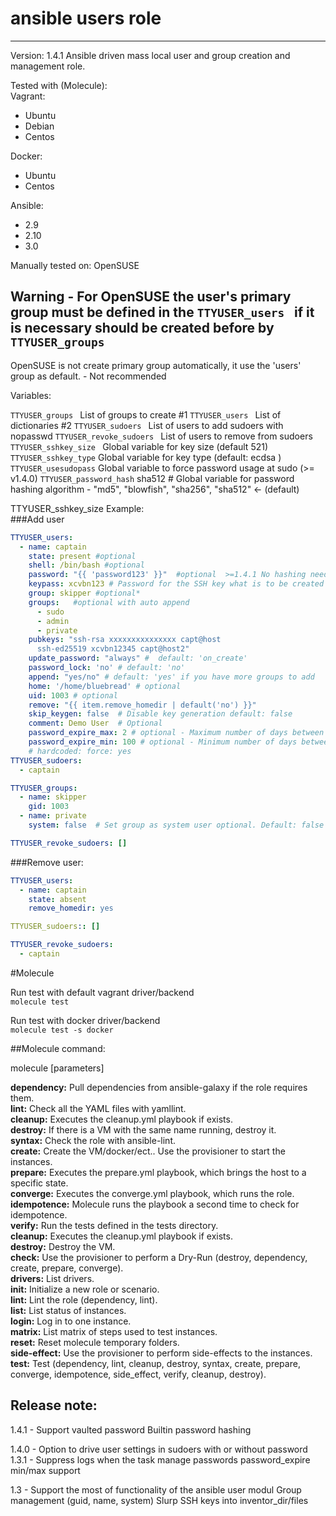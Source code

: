 # ansible users role
______________________

Version: 1.4.1
Ansible driven mass local user and group creation and management role.

Tested with (Molecule):  
Vagrant:  
- Ubuntu
- Debian
- Centos

Docker:  
- Ubuntu
- Centos

Ansible:
- 2.9
- 2.10
- 3.0

Manually tested on:
OpenSUSE


## Warning - For OpenSUSE the user's primary group must be defined in the `TTYUSER_users ` if it is necessary should be created before by `TTYUSER_groups`
OpenSUSE is not create primary group automatically, it use the 'users' group as default. - Not recommended


Variables:

`TTYUSER_groups ` List of groups to create #1
`TTYUSER_users ` List of dictionaries #2
`TTYUSER_sudoers ` List of users to add sudoers with nopasswd
`TTYUSER_revoke_sudoers ` List of users to remove from sudoers
`TTYUSER_sshkey_size ` Global variable for key size (default 521)
`TTYUSER_sshkey_type`  Global variable for key type (default: ecdsa )
`TTYUSER_usesudopass`  Global variable to force password usage at sudo (>= v1.4.0)
`TTYUSER_password_hash` sha512  # Global variable for password hashing algorithm - "md5", "blowfish", "sha256", "sha512" ← (default)

TTYUSER_sshkey_size
Example:  
###Add user
```yaml
TTYUSER_users:  
  - name: captain
    state: present #optional
    shell: /bin/bash #optional 
    password: "{{ 'password123' }}"  #optional  >=1.4.1 No hashing needed. (Builtin)
    keypass: xcvbn123 # Password for the SSH key what is to be created
    group: skipper #optional*
    groups:   #optional with auto append
      - sudo
      - admin
      - private
    pubkeys: "ssh-rsa xxxxxxxxxxxxxxx capt@host
      ssh-ed25519 xcvbn12345 capt@host2"
    update_password: "always" #  default: 'on_create'
    password_lock: 'no' # default: 'no'
    append: "yes/no" # default: 'yes' if you have more groups to add
    home: '/home/bluebread' # optional
    uid: 1003 # optional
    remove: "{{ item.remove_homedir | default('no') }}"
    skip_keygen: false  # Disable key generation default: false
    comment: Demo User  # Optional 
    password_expire_max: 2 # optional - Maximum number of days between password change.
    password_expire_min: 100 # optional - Minimum number of days between password change.
    # hardcoded: force: yes
TTYUSER_sudoers:
  - captain

TTYUSER_groups:
  - name: skipper
    gid: 1003
  - name: private
    system: false  # Set group as system user optional. Default: false

TTYUSER_revoke_sudoers: []

```
###Remove user:
```yaml
TTYUSER_users:  
  - name: captain
    state: absent
    remove_homedir: yes

TTYUSER_sudoers:: []

TTYUSER_revoke_sudoers: 
  - captain

```

#Molecule 

Run test with default vagrant driver/backend  
`molecule test`

Run test with docker driver/backend  
`molecule test -s docker`  

##Molecule command:  

molecule <command> [parameters]

__dependency:__ Pull dependencies from ansible-galaxy if the role requires them.  
__lint:__ Check all the YAML files with yamllint.  
__cleanup:__ Executes the cleanup.yml playbook if exists.  
__destroy:__ If there is a VM with the same name running, destroy it.  
__syntax:__ Check the role with ansible-lint.  
__create:__ Create the VM/docker/ect.. Use the provisioner to start the instances.   
__prepare:__ Executes the prepare.yml playbook, which brings the host to a specific state.  
__converge:__ Executes the converge.yml playbook, which runs the role.  
__idempotence:__ Molecule runs the playbook a second time to check for idempotence.  
__verify:__ Run the tests defined in the tests directory.  
__cleanup:__ Executes the cleanup.yml playbook if exists.  
__destroy:__ Destroy the VM.  
__check:__       Use the provisioner to perform a Dry-Run (destroy, dependency, create, prepare, converge).  
__drivers:__      List drivers.  
__init:__         Initialize a new role or scenario.  
__lint:__         Lint the role (dependency, lint).  
__list:__         List status of instances.  
__login:__        Log in to one instance.  
__matrix:__       List matrix of steps used to test instances.  
__reset:__        Reset molecule temporary folders.  
__side-effect:__  Use the provisioner to perform side-effects to the instances.  
__test:__         Test (dependency, lint, cleanup, destroy, syntax, create, prepare, converge, idempotence, side_effect, verify, cleanup, destroy).  


## Release  note:  
1.4.1 - Support vaulted password
        Builtin password hashing

1.4.0 - Option to drive user settings in sudoers with or without password
1.3.1 - Suppress logs when the task manage passwords
      password_expire min/max support

1.3 - Support the most of functionality of the ansible user modul
      Group management (guid, name, system)
      Slurp SSH keys into inventor_dir/files
      

